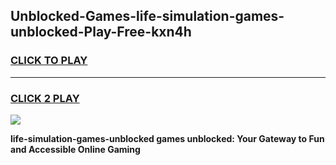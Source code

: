 
## Unblocked-Games-life-simulation-games-unblocked-Play-Free-kxn4h
<h3>
<a href="https://premium76.site?title=life-simulation-games-unblocked&ref=15A">CLICK TO PLAY</a></h3>
<hr>

<h3>
<a href="https://premium76.site?title=life-simulation-games-unblocked&ref=15A">CLICK 2 PLAY</a>
  
</h3>

<a href="https://premium76.site?title=life-simulation-games-unblocked&ref=15A"><img src="https://clearcache.store/games.png"></a>


**life-simulation-games-unblocked games unblocked: Your Gateway to Fun and Accessible Online Gaming**
